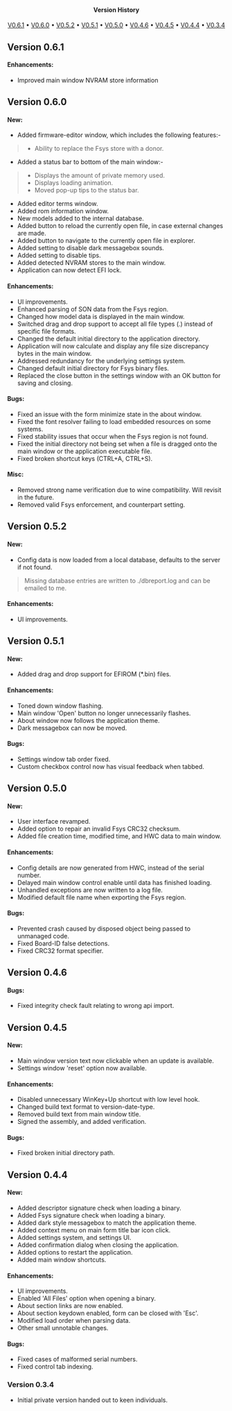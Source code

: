 <h4 align="center">Version History</h4>
<p align="center">
  <a href="#version-061">V0.6.1</a> •
  <a href="#version-060">V0.6.0</a> •
  <a href="#version-052">V0.5.2</a> •
  <a href="#version-051">V0.5.1</a> •
  <a href="#version-050">V0.5.0</a> •
  <a href="#version-046">V0.4.6</a> •
  <a href="#version-045">V0.4.5</a> •
  <a href="#version-044">V0.4.4</a> •
  <a href="#version-034">V0.3.4</a>
</p>

## Version 0.6.1

#### Enhancements:
- Improved main window NVRAM store information

## Version 0.6.0

#### New:
- Added firmware-editor window, which includes the following features:-
> - Ability to replace the Fsys store with a donor.
- Added a status bar to bottom of the main window:-
> - Displays the amount of private memory used.
> - Displays loading animation.
> - Moved pop-up tips to the status bar.
- Added editor terms window.
- Added rom information window.
- New models added to the internal database.
- Added button to reload the currently open file, in case external changes are made.
- Added button to navigate to the currently open file in explorer.
- Added setting to disable dark messagebox sounds.
- Added setting to disable tips.
- Added detected NVRAM stores to the main window.
- Application can now detect EFI lock.

#### Enhancements:
- UI improvements.
- Enhanced parsing of SON data from the Fsys region.
- Changed how model data is displayed in the main window.
- Switched drag and drop support to accept all file types (.) instead of specific file formats.
- Changed the default initial directory to the application directory.
- Application will now calculate and display any file size discrepancy bytes in the main window.
- Addressed redundancy for the underlying settings system.
- Changed default initial directory for Fsys binary files.
- Replaced the close button in the settings window with an OK button for saving and closing.

#### Bugs:
- Fixed an issue with the form minimize state in the about window.
- Fixed the font resolver failing to load embedded resources on some systems.
- Fixed stability issues that occur when the Fsys region is not found.
- Fixed the initial directory not being set when a file is dragged onto the main window or the application executable file.
- Fixed broken shortcut keys (CTRL+A, CTRL+S).

#### Misc:
- Removed strong name verification due to wine compatibility. Will revisit in the future.
- Removed valid Fsys enforcement, and counterpart setting.

## Version 0.5.2

#### New:
- Config data is now loaded from a local database, defaults to the server if not found.
> Missing database entries are written to ./dbreport.log and can be emailed to me.

#### Enhancements:
- UI improvements.

## Version 0.5.1

#### New:
- Added drag and drop support for EFIROM (*.bin) files.

#### Enhancements:
- Toned down window flashing.
- Main window 'Open' button no longer unnecessarily flashes.
- About window now follows the application theme.
- Dark messagebox can now be moved.

#### Bugs:
- Settings window tab order fixed.
- Custom checkbox control now has visual feedback when tabbed.

## Version 0.5.0

#### New:
- User interface revamped.
- Added option to repair an invalid Fsys CRC32 checksum.
- Added file creation time, modified time, and HWC data to main window.

#### Enhancements:
- Config details are now generated from HWC, instead of the serial number.
- Delayed main window control enable until data has finished loading.
- Unhandled exceptions are now written to a log file.
- Modified default file name when exporting the Fsys region.

#### Bugs:
- Prevented crash caused by disposed object being passed to unmanaged code.
- Fixed Board-ID false detections.
- Fixed CRC32 format specifier.

## Version 0.4.6

#### Bugs:
- Fixed integrity check fault relating to wrong api import.

## Version 0.4.5

#### New:
- Main window version text now clickable when an update is available.
- Settings window 'reset' option now available.

#### Enhancements:
- Disabled unnecessary WinKey+Up shortcut with low level hook.
- Changed build text format to version-date-type.
- Removed build text from main window title.
- Signed the assembly, and added verification.

#### Bugs:
- Fixed broken initial directory path.

## Version 0.4.4

#### New:
- Added descriptor signature check when loading a binary.
- Added Fsys signature check when loading a binary.
- Added dark style messagebox to match the application theme.
- Added context menu on main form title bar icon click.
- Added settings system, and settings UI.
- Added confirmation dialog when closing the application.
- Added options to restart the application.
- Added main window shortcuts.

#### Enhancements:
- UI improvements.
- Enabled 'All Files' option when opening a binary.
- About section links are now enabled.
- About section keydown enabled, form can be closed with 'Esc'.
- Modified load order when parsing data.
- Other small unnotable changes.

#### Bugs:
- Fixed cases of malformed serial numbers.
- Fixed control tab indexing.

### Version 0.3.4

- Initial private version handed out to keen individuals.
